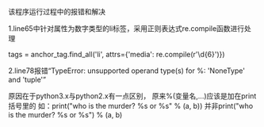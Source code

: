 该程序运行过程中的报错和解决

1.line65中针对属性为数字类型的li标签，采用正则表达式re.compile函数进行处理

tags = anchor_tag.find_all('li', attrs={'media': re.compile(r'\d{6}')})

2.line78报错“TypeError: unsupported operand type(s) for %: 'NoneType' and 'tuple'”

原因在于python3.x与python2.x有一点区别，
原来%(变量名,...)应该是加在print括号里的
如：print("who is the murder? %s or %s" % (a, b))
并非print("who is the murder? %s or %s") % (a, b)
